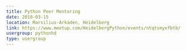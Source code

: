 ```yaml
---
title: Python Peer Mentoring
date: 2018-03-15
location: Marsilius-Arkaden, Heidelberg
link: https://www.meetup.com/HeidelbergPython/events/ntqtsmyxfbtb/
usergroup: pythonhd
type: usergroup
---
```


